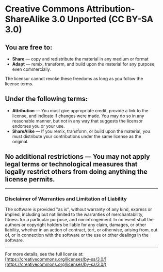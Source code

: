 # Creative Commons Attribution-ShareAlike 3.0 Unported (CC BY-SA 3.0)

## You are free to:

- **Share** — copy and redistribute the material in any medium or format
- **Adapt** — remix, transform, and build upon the material for any purpose, even commercially.

The licensor cannot revoke these freedoms as long as you follow the license terms.

## Under the following terms:

- **Attribution** — You must give appropriate credit, provide a link to the license, and indicate if changes were made. You may do so in any reasonable manner, but not in any way that suggests the licensor endorses you or your use.
- **ShareAlike** — If you remix, transform, or build upon the material, you must distribute your contributions under the same license as the original.

## No additional restrictions — You may not apply legal terms or technological measures that legally restrict others from doing anything the license permits.

---

### Disclaimer of Warranties and Limitation of Liability

The software is provided "as is", without warranty of any kind, express or implied, including but not limited to the warranties of merchantability, fitness for a particular purpose, and noninfringement. In no event shall the authors or copyright holders be liable for any claim, damages, or other liability, whether in an action of contract, tort, or otherwise, arising from, out of, or in connection with the software or the use or other dealings in the software.

---

For more details, see the full license at: [https://creativecommons.org/licenses/by-sa/3.0/](https://creativecommons.org/licenses/by-sa/3.0/)
